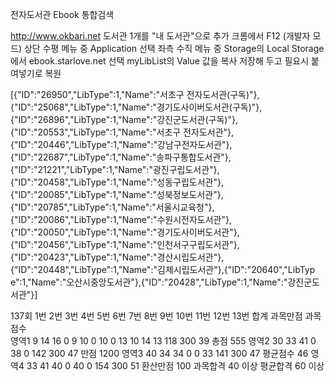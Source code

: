 전자도서관 Ebook 통합검색

http://www.okbari.net
도서관 1개를 "내 도서관"으로 추가
크롬에서 F12 (개발자 모드)
상단 수평 메뉴 중 Application 선택
좌측 수직 메뉴 중 Storage의 Local Storage에서 ebook.starlove.net 선택
myLibList의 Value 값을 복사 저장해 두고 필요시 붙여넣기로 복원


[{"ID":"26950","LibType":1,"Name":"서초구 전자도서관(구독)"},{"ID":"25068","LibType":1,"Name":"경기도사이버도서관(구독)"},{"ID":"26896","LibType":1,"Name":"강진군도서관(구독)"},{"ID":"20553","LibType":1,"Name":"서초구 전자도서관"},{"ID":"20446","LibType":1,"Name":"강남구전자도서관"},{"ID":"22687","LibType":1,"Name":"송파구통합도서관"},{"ID":"21221","LibType":1,"Name":"광진구립도서관"},{"ID":"20458","LibType":1,"Name":"성동구립도서관"},{"ID":"20085","LibType":1,"Name":"성북정보도서관"},{"ID":"20785","LibType":1,"Name":"서울시교육청"},{"ID":"20086","LibType":1,"Name":"수원시전자도서관"},{"ID":"20050","LibType":1,"Name":"경기도사이버도서관"},{"ID":"20456","LibType":1,"Name":"인천서구구립도서관"},{"ID":"20423","LibType":1,"Name":"경산시립도서관"},{"ID":"20448","LibType":1,"Name":"김제시립도서관"},{"ID":"20640","LibTyp e":1,"Name":"오산시중앙도서관"},{"ID":"20428","LibType":1,"Name":"강진군도서관"}]


137회	1번	2번	3번	4번	5번	6번	7번	8번	9번	10번	11번	12번	13번	합계		과목만점	과목점수			
영역1	9	14	16	0	9	10	0	10	0	13	10	14	13	118		300	39		총점	555
영역2	30	33	41	0	38	0								142		300	47		만점	1200
영역3	40	34	34	0	0	33								141		300	47		평균점수	46
영역4	33	41	40	0	40	0								154		300	51		환산만점	100
																과목합격	40 이상		평균합격	60 이상
